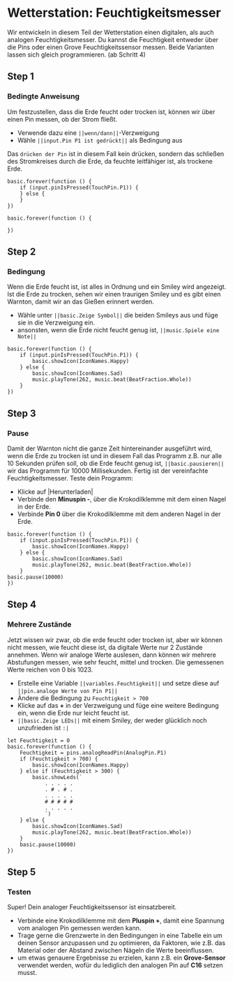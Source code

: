# Wetterstation: Feuchtigkeitsmesser

Wir entwickeln in diesem Teil der Wetterstation einen digitalen, als auch analogen Feuchtigkeitsmesser.
Du kannst die Feuchtigkeit entweder über die Pins oder einen Grove Feuchtigkeitssensor messen.
Beide Varianten lassen sich gleich programmieren. (ab Schritt 4)

## Step 1

### Bedingte Anweisung

Um festzustellen, dass die Erde feucht oder trocken ist, können wir über einen Pin messen,
ob der Strom fließt.
- Verwende dazu eine ``||wenn/dann||``-Verzweigung
- Wähle ``||input.Pin P1 ist gedrückt||`` als Bedingung aus

Das ``drücken der Pin`` ist in diesem Fall kein drücken, sondern das schließen
des Stromkreises durch die Erde, da feuchte leitfähiger ist, als trockene Erde.


```blocks
basic.forever(function () {
    if (input.pinIsPressed(TouchPin.P1)) {
    } else {
    }
})
```

```template
basic.forever(function () {

})
```

## Step 2

### Bedingung

Wenn die Erde feucht ist, ist alles in Ordnung und ein Smiley wird angezeigt.
Ist die Erde zu trocken, sehen wir einen traurigen Smiley und es gibt einen Warnton,
damit wir an das Gießen erinnert werden.
- Wähle unter ``||basic.Zeige Symbol||`` die beiden Smileys aus und füge sie in die Verzweigung ein.
- ansonsten, wenn die Erde nicht feucht genug ist,  ``||music.Spiele eine Note||``


```blocks
basic.forever(function () {
    if (input.pinIsPressed(TouchPin.P1)) {
        basic.showIcon(IconNames.Happy)
    } else {
        basic.showIcon(IconNames.Sad)
        music.playTone(262, music.beat(BeatFraction.Whole))
    }
})
```

## Step 3

### Pause

Damit der Warnton nicht die ganze Zeit hintereinander ausgeführt wird, wenn die Erde zu trocken
ist und in diesem Fall das Programm z.B. nur alle 10 Sekunden prüfen soll, ob die Erde
feucht genug ist, ``||basic.pausieren||`` wir das Programm für 10000 Millisekunden.
Fertig ist der vereinfachte Feuchtigkeitsmesser.
Teste dein Programm:
- Klicke auf |Herunterladen|
- Verbinde den **Minuspin -**, über die Krokodilklemme mit dem einen Nagel in der Erde.
- Verbinde **Pin 0** über die Krokodilklemme mit dem anderen Nagel in der Erde.




```blocks
basic.forever(function () {
    if (input.pinIsPressed(TouchPin.P1)) {
        basic.showIcon(IconNames.Happy)
    } else {
        basic.showIcon(IconNames.Sad)
        music.playTone(262, music.beat(BeatFraction.Whole))
    }
basic.pause(10000)
})
```

## Step 4

### Mehrere Zustände

Jetzt wissen wir zwar, ob die erde feucht oder trocken ist, aber wir können nicht
messen, wie feucht diese ist, da digitale Werte nur 2 Zustände annehmen.
Wenn wir analoge Werte auslesen, dann können wir mehrere Abstufungen messen,
wie sehr feucht, mittel und trocken. Die gemessenen Werte reichen von 0 bis 1023.
- Erstelle eine Variable ``||variables.Feuchtigkeit||`` und setze diese auf ``||pin.analoge Werte von Pin P1||``
- Ändere die Bedingung zu ``Feuchtigkeit > 700``
- Klicke auf das **+** in der Verzweigung  und füge eine weitere Bedingung ein, wenn die Erde nur leicht feucht ist.
- ``||basic.Zeige LEDs||`` mit einem Smiley, der weder glücklich noch unzufrieden ist ``:|``

```blocks
let Feuchtigkeit = 0
basic.forever(function () {
    Feuchtigkeit = pins.analogReadPin(AnalogPin.P1)
    if (Feuchtigkeit > 700) {
        basic.showIcon(IconNames.Happy)
    } else if (Feuchtigkeit > 300) {
        basic.showLeds(`
            . . . . .
            . # . # .
            . . . . .
            # # # # #
            . . . . .
            `)
    } else {
        basic.showIcon(IconNames.Sad)
        music.playTone(262, music.beat(BeatFraction.Whole))
    }
    basic.pause(10000)
})

```

## Step 5

### Testen

Super! Dein analoger Feuchtigkeitssensor ist einsatzbereit.
- Verbinde eine Krokodilklemme mit dem **Pluspin +**, damit eine Spannung vom
analogen Pin gemessen werden kann.
- Trage gerne die Grenzwerte in den Bedingungen in eine Tabelle ein
um deinen Sensor anzupassen und zu optimieren, da Faktoren, wie z.B. das Material oder der Abstand zwischen Nägeln die Werte beeinflussen.
- um etwas genauere Ergebnisse zu erzielen, kann z.B. ein **Grove-Sensor** verwendet werden, wofür du lediglich den analogen Pin auf **C16** setzen musst.

